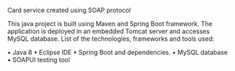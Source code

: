 Card service created using SOAP protocol

This java project is built using Maven and Spring Boot framework. The application is deployed in an embedded Tomcat server and accesses MySQL database. 
List of the technologies, frameworks and tools used:

•	Java 8
•	Eclipse IDE
•	Spring Boot and dependencies.
•	MySQL database
•	SOAPUI testing tool
